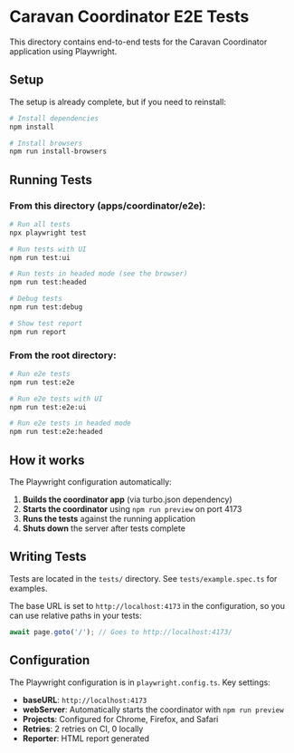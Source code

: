 # Caravan Coordinator E2E Tests

This directory contains end-to-end tests for the Caravan Coordinator application using Playwright.

## Setup

The setup is already complete, but if you need to reinstall:

```bash
# Install dependencies
npm install

# Install browsers
npm run install-browsers
```

## Running Tests

### From this directory (apps/coordinator/e2e):

```bash
# Run all tests
npx playwright test

# Run tests with UI
npm run test:ui

# Run tests in headed mode (see the browser)
npm run test:headed

# Debug tests
npm run test:debug

# Show test report
npm run report
```

### From the root directory:

```bash
# Run e2e tests
npm run test:e2e

# Run e2e tests with UI
npm run test:e2e:ui

# Run e2e tests in headed mode
npm run test:e2e:headed
```

## How it works

The Playwright configuration automatically:

1. **Builds the coordinator app** (via turbo.json dependency)
2. **Starts the coordinator** using `npm run preview` on port 4173
3. **Runs the tests** against the running application
4. **Shuts down** the server after tests complete

## Writing Tests

Tests are located in the `tests/` directory. See `tests/example.spec.ts` for examples.

The base URL is set to `http://localhost:4173` in the configuration, so you can use relative paths in your tests:

```typescript
await page.goto('/'); // Goes to http://localhost:4173/
```

## Configuration

The Playwright configuration is in `playwright.config.ts`. Key settings:

- **baseURL**: `http://localhost:4173`
- **webServer**: Automatically starts the coordinator with `npm run preview`
- **Projects**: Configured for Chrome, Firefox, and Safari
- **Retries**: 2 retries on CI, 0 locally
- **Reporter**: HTML report generated 